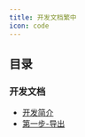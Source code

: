 ```yaml
---
title: 开发文档繁中
icon: code
---
```


## 目录

### 开发文档

- [开发简介](/dev-doc/index/)
- [第一步-导出](/dev-doc/export/)
